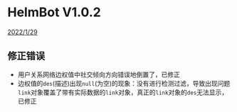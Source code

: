 # HelmBot V1.0.2

<u>2022/1/29</u>



## 修正错误

- 用户关系网络边权值中社交倾向方向错误地倒置了，已修正
- 边权值的`des`(描述)出现`null`(为空)的现象：没有进行检测过滤，导致出现问题`link`对象覆盖了带有实际数据的`link`对象，真正的`link`对象的`des`无法显示，已修正